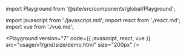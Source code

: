import Playground from '@site/src/components/global/Playground';

import javascript from './javascript.md';
import react from './react.md';
import vue from './vue.md';


<Playground
  version="7"
  code={{
    javascript,
    react,
    vue
  }}
  src="usage/v1/grid/size/demo.html"
  size="200px"
/>
